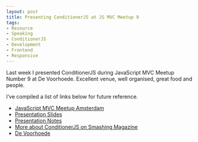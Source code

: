 ```yaml
---
layout: post
title: Presenting ConditionerJS at JS MVC Meetup 9
tags:
- Resource
- Speaking
- ConditionerJS
- Development
- Frontend
- Responsive
---
```


Last week I presented ConditionerJS during JavaScript MVC Meetup Number 9 at De Voorhoede. Excellent venue, well organised, great food and people.

I’ve compiled a list of links below for future reference.

- [JavaScript MVC Meetup Amsterdam](http://www.meetup.com/JavaScript-MVC-Meetup-Amsterdam/events/182288022/)
- [Presentation Slides](https://speakerdeck.com/rikschennink/frizz-free-javascript-with-conditionerjs)
- [Presentation Notes](https://www.dropbox.com/s/ul3dygc0zjibml9/frizz-free-javascript-notes.zip)
- [More about ConditionerJS on Smashing Magazine](http://www.smashingmagazine.com/2014/04/03/frizz-free-javascript-with-conditionerjs/)
- [De Voorhoede](http://voorhoede.nl/blog/meetup-js-mvc-9-slides/)